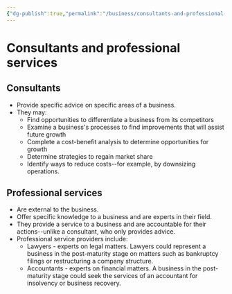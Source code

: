 ```yaml
---
{"dg-publish":true,"permalink":"/business/consultants-and-professional-services/"}
---
```


# Consultants and professional services
## Consultants
- Provide specific advice on specific areas of a business.
- They may:
	- Find opportunities to differentiate a business from its competitors
	- Examine a business's processes to find improvements that will assist future growth
	- Complete a cost-benefit analysis to determine opportunities for growth
	- Determine strategies to regain market share
	- Identify ways to reduce costs--for example, by downsizing operations.
## Professional services
- Are external to the business.
- Offer specific knowledge to a business and are experts in their field.
- They provide a service to a business and are accountable for their actions--unlike a consultant, who only provides advice.
- Professional service providers include:
	- Lawyers - experts on legal matters. Lawyers could represent a business in the post-maturity stage on matters such as bankruptcy filings or restructuring a company structure.
	- Accountants - experts on financial matters. A business in the post-maturity stage could seek the services of an accountant for insolvency or business recovery.